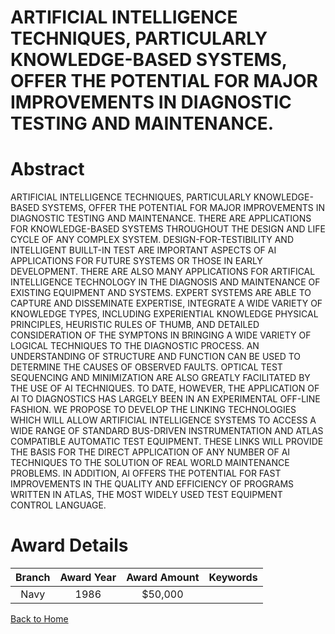 
ARTIFICIAL INTELLIGENCE TECHNIQUES, PARTICULARLY KNOWLEDGE-BASED SYSTEMS, OFFER THE POTENTIAL FOR MAJOR IMPROVEMENTS IN DIAGNOSTIC TESTING AND MAINTENANCE.
===========================================================================================================================================================

# Abstract


ARTIFICIAL INTELLIGENCE TECHNIQUES, PARTICULARLY KNOWLEDGE-BASED SYSTEMS, OFFER THE POTENTIAL FOR MAJOR IMPROVEMENTS IN DIAGNOSTIC TESTING AND MAINTENANCE. THERE ARE APPLICATIONS FOR KNOWLEDGE-BASED SYSTEMS THROUGHOUT THE DESIGN AND LIFE CYCLE OF ANY COMPLEX SYSTEM. DESIGN-FOR-TESTIBILITY AND INTELLIGENT BUILLT-IN TEST ARE IMPORTANT ASPECTS OF AI APPLICATIONS FOR FUTURE SYSTEMS OR THOSE IN EARLY DEVELOPMENT. THERE ARE ALSO MANY APPLICATIONS FOR ARTIFICAL INTELLIGENCE TECHNOLOGY IN THE DIAGNOSIS AND MAINTENANCE OF EXISTING EQUIPMENT AND SYSTEMS. EXPERT SYSTEMS ARE ABLE TO CAPTURE AND DISSEMINATE EXPERTISE, INTEGRATE A WIDE VARIETY OF KNOWLEDGE TYPES, INCLUDING EXPERIENTIAL KNOWLEDGE PHYSICAL PRINCIPLES, HEURISTIC RULES OF THUMB, AND DETAILED CONSIDERATION OF THE SYMPTONS IN BRINGING A WIDE VARIETY OF LOGICAL TECHNIQUES TO THE DIAGNOSTIC PROCESS. AN UNDERSTANDING OF STRUCTURE AND FUNCTION CAN BE USED TO DETERMINE THE CAUSES OF OBSERVED FAULTS. OPTICAL TEST SEQUENCING AND MINIMIZATION ARE ALSO GREATLY FACILITATED BY THE USE OF AI TECHNIQUES. TO DATE, HOWEVER, THE APPLICATION OF AI TO DIAGNOSTICS HAS LARGELY BEEN IN AN EXPERIMENTAL OFF-LINE FASHION. WE PROPOSE TO DEVELOP THE LINKING TECHNOLOGIES WHICH WILL ALLOW ARTIFICIAL INTELLIGENCE SYSTEMS TO ACCESS A WIDE RANGE OF STANDARD BUS-DRIVEN INSTRUMENTATION AND ATLAS COMPATIBLE AUTOMATIC TEST EQUIPMENT. THESE LINKS WILL PROVIDE THE BASIS FOR THE DIRECT APPLICATION OF ANY NUMBER OF AI TECHNIQUES TO THE SOLUTION OF REAL WORLD MAINTENANCE PROBLEMS. IN ADDITION, AI OFFERS THE POTENTIAL FOR FAST IMPROVEMENTS IN THE QUALITY AND EFFICIENCY OF PROGRAMS WRITTEN IN ATLAS, THE MOST WIDELY USED TEST EQUIPMENT CONTROL LANGUAGE.  

# Award Details

|Branch|Award Year|Award Amount|Keywords|
| :---: | :---: | :---: | :---: |
|Navy|1986|$50,000||
  
  


[Back to Home](https://github.com/chrischow/dod_sbir_awards/CC/#873)